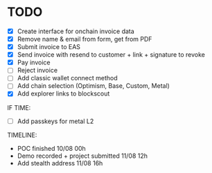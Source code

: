 # TODO

- [x] Create interface for onchain invoice data
- [x] Remove name & email from form, get from PDF
- [x] Submit invoice to EAS
- [x] Send invoice with resend to customer + link + signature to revoke
- [x] Pay invoice
- [ ] Reject invoice
- [ ] Add classic wallet connect method
- [ ] Add chain selection (Optimism, Base, Custom, Metal)
- [x] Add explorer links to blockscout

IF TIME:
- [ ] Add passkeys for metal L2

TIMELINE:
- POC finished 10/08 00h
- Demo recorded + project submitted 11/08 12h
- Add stealth address 11/08 16h